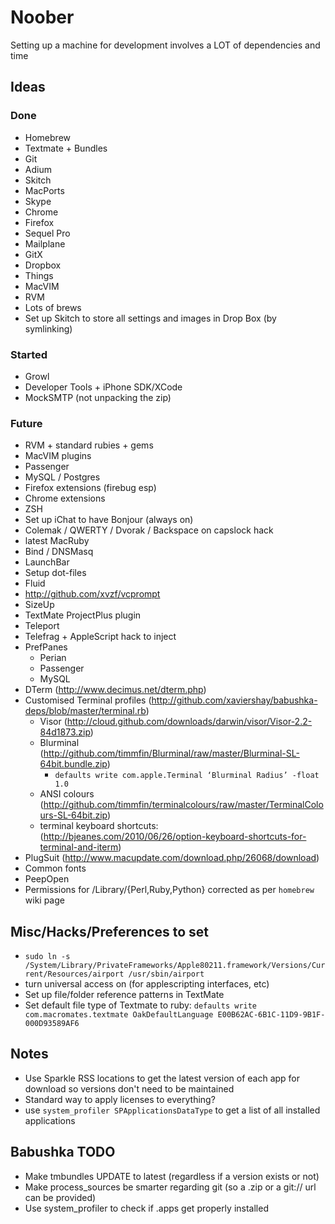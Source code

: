 # Noober

Setting up a machine for development involves a LOT of dependencies and time

## Ideas

### Done

* Homebrew
* Textmate + Bundles
* Git
* Adium
* Skitch
* MacPorts
* Skype
* Chrome
* Firefox
* Sequel Pro
* Mailplane
* GitX
* Dropbox
* Things
* MacVIM
* RVM
* Lots of brews
* Set up Skitch to store all settings and images in Drop Box (by
  symlinking)

### Started

* Growl
* Developer Tools + iPhone SDK/XCode
* MockSMTP (not unpacking the zip)

### Future
* RVM + standard rubies + gems
* MacVIM plugins
* Passenger
* MySQL / Postgres
* Firefox extensions (firebug esp)
* Chrome extensions
* ZSH
* Set up iChat to have Bonjour (always on)
* Colemak / QWERTY / Dvorak / Backspace on capslock hack
* latest MacRuby
* Bind / DNSMasq
* LaunchBar
* Setup dot-files
* Fluid
* http://github.com/xvzf/vcprompt
* SizeUp
* TextMate ProjectPlus plugin
* Teleport
* Telefrag + AppleScript hack to inject
* PrefPanes
  * Perian
  * Passenger
  * MySQL
* DTerm (http://www.decimus.net/dterm.php)
* Customised Terminal profiles (http://github.com/xaviershay/babushka-deps/blob/master/terminal.rb)
  * Visor (http://cloud.github.com/downloads/darwin/visor/Visor-2.2-84d1873.zip)
  * Blurminal (http://github.com/timmfin/Blurminal/raw/master/Blurminal-SL-64bit.bundle.zip)
    * `defaults write com.apple.Terminal ‘Blurminal Radius’ -float 1.0`
  * ANSI colours (http://github.com/timmfin/terminalcolours/raw/master/TerminalColours-SL-64bit.zip)
  * terminal keyboard shortcuts: (http://bjeanes.com/2010/06/26/option-keyboard-shortcuts-for-terminal-and-iterm)
* PlugSuit (http://www.macupdate.com/download.php/26068/download)
* Common fonts
* PeepOpen
* Permissions for /Library/{Perl,Ruby,Python} corrected as per `homebrew` wiki page

## Misc/Hacks/Preferences to set

* `sudo ln -s /System/Library/PrivateFrameworks/Apple80211.framework/Versions/Current/Resources/airport /usr/sbin/airport`
* turn universal access on (for applescripting interfaces, etc)
* Set up file/folder reference patterns in TextMate
* Set default file type of Textmate to ruby: `defaults write com.macromates.textmate OakDefaultLanguage E00B62AC-6B1C-11D9-9B1F-000D93589AF6`

## Notes

* Use Sparkle RSS locations to get the latest version of each app for download so versions don't need to be maintained
* Standard way to apply licenses to everything?
* use `system_profiler SPApplicationsDataType` to get a list of all installed applications

## Babushka TODO

* Make tmbundles UPDATE to latest (regardless if a version exists or not)
* Make process_sources be smarter regarding git (so a .zip or a git:// url can be provided)
* Use system_profiler to check if .apps get properly installed
